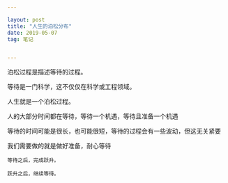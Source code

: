 ```yaml
---

layout: post
title: "人生的泊松分布"
date: 2019-05-07
tag: 笔记


---
```

泊松过程是描述等待的过程。

等待是一门科学，这不仅仅在科学或工程领域。

人生就是一个泊松过程。

人的大部分时间都在等待，等待一个机遇，等待且准备一个机遇

等待的时间可能是很长，也可能很短，等待的过程会有一些波动，但这无关紧要

我们需要做的就是做好准备，耐心等待
```
等待之后，完成跃升。

跃升之后，继续等待。                                          
```
